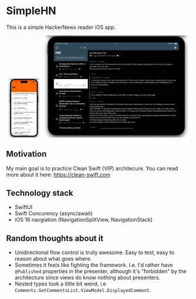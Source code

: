 # SimpleHN

This is a simple HackerNews reader iOS app.

<p float="left">
    <img src="iphone.png" width="19%">
    <img src="ipad.png" width="80%">
</p>

## Motivation

My main goal is to practice Clean Swift (VIP) architecure.
You can read more about it here: https://clean-swift.com

## Technology stack

- SwiftUI
- Swift Concurency (async/await)
- iOS 16 navgiation (NavigationSplitView, NavigationStack)

## Random thoughts about it

- Unidirectional flow control is trully awesome. Easy to test, easy to reason about what goes where.
- Sometimes it feels like fighting the framework. I.e. I'd rather have `@Published` properties in the presenter, although it's "forbidden" by the architecture since views do know nothing about presenters.
- Nested types look a little bit weird, i.e `Comments.GetCommentsList.ViewModel.DisplayedComment`. 
